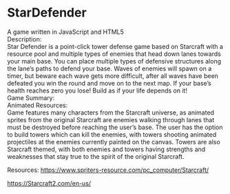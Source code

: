 # StarDefender
A game written in JavaScript and HTML5<br>
Description:<br>
	Star Defender is a point-click tower defense game based on Starcraft with a resource pool and multiple types of enemies that head down lanes towards your main base. You can place multiple types of defensive structures along the lane’s paths to defend your base. Waves of enemies will spawn on a timer, but beware each wave gets more difficult, after all waves have been defeated you win the round and move on to the next map. If your base’s health reaches zero you lose! Build as if your life depends on it!<br>
  Game Summary:<br>
  Animated Resources:<br>
  Game features many characters from the Starcraft universe, as animated sprites from the original Starcraft are enemies walking through lanes that must be destroyed before reaching the user’s base. The user has the option to build towers which can kill the enemies, with towers shooting animated projectiles at the enemies currently painted on the canvas. Towers are also Starcraft themed, with both enemies and towers having strengths and weaknesses that stay true to the spirit of the original Starcraft.

  Resources:
  	https://www.spriters-resource.com/pc_computer/Starcraft/
		<p>
  	https://Starcraft2.com/en-us/
